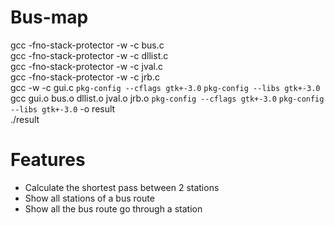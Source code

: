 # Bus-map
gcc -fno-stack-protector -w -c bus.c<br/>
gcc -fno-stack-protector -w -c dllist.c<br/>
gcc -fno-stack-protector -w -c jval.c<br/>
gcc -fno-stack-protector -w -c jrb.c<br/>
gcc -w -c gui.c `pkg-config --cflags gtk+-3.0` `pkg-config --libs gtk+-3.0`<br/>
gcc gui.o bus.o dllist.o jval.o jrb.o `pkg-config --cflags gtk+-3.0` `pkg-config --libs gtk+-3.0` -o result<br/>
./result<br/>

# Features

- Calculate the shortest pass between 2 stations
- Show all stations of a bus route
- Show all the bus route go through a station






